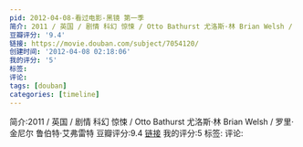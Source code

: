 ```yaml
---
pid: 2012-04-08-看过电影-黑镜 第一季
简介: 2011 / 英国 / 剧情 科幻 惊悚 / Otto Bathurst 尤洛斯·林 Brian Welsh / 罗里·金尼尔 鲁伯特·艾弗雷特
豆瓣评分: '9.4'
链接: https://movie.douban.com/subject/7054120/
创建时间: '2012-04-08 02:18:06'
我的评分: '5'
标签:
评论:
tags: [douban]
categories: [timeline]
---
```

简介:2011 / 英国 / 剧情 科幻 惊悚 / Otto Bathurst 尤洛斯·林 Brian Welsh / 罗里·金尼尔 鲁伯特·艾弗雷特
豆瓣评分:9.4
[链接](https://movie.douban.com/subject/7054120/)
我的评分:5
标签:
评论:
